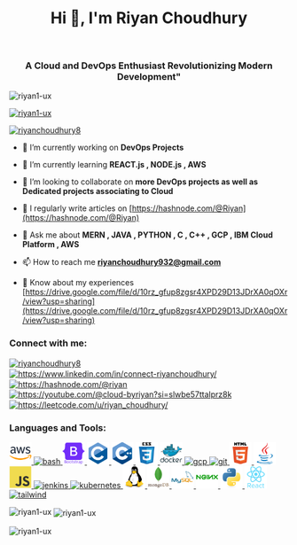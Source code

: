 <h1 align="center">Hi 👋, I'm Riyan Choudhury</h1>
 <p style="text-align: center; margin:12px;"><img src="https://camo.githubusercontent.com/c1dcb74cc1c1835b1d716f5051499a2814c683c806b15f04b0eba492863703e9/68747470733a2f2f63646e2e6472696262626c652e636f6d2f75736572732f3733303730332f73637265656e73686f74732f363538313234332f6176656e746f2e676966" alt="" height="400px"></p>
<h3 align="center">A Cloud and DevOps Enthusiast Revolutionizing Modern Development"</h3>

<p align="left"> <img src="https://komarev.com/ghpvc/?username=riyan1-ux&label=Profile%20views&color=0e75b6&style=flat" alt="riyan1-ux" /> </p>

<p align="left"> <a href="https://github.com/ryo-ma/github-profile-trophy"><img src="https://github-profile-trophy.vercel.app/?username=riyan1-ux" alt="riyan1-ux" /></a> </p>

<p align="left"> <a href="https://twitter.com/riyanchoudhury8" target="blank"><img src="https://img.shields.io/twitter/follow/riyanchoudhury8?logo=twitter&style=for-the-badge" alt="riyanchoudhury8" /></a> </p>

- 🔭 I’m currently working on **DevOps Projects**

- 🌱 I’m currently learning **REACT.js , NODE.js , AWS**

- 👯 I’m looking to collaborate on **more DevOps projects as well as Dedicated projects associating to Cloud**

- 📝 I regularly write articles on [https://hashnode.com/@Riyan](https://hashnode.com/@Riyan)

- 💬 Ask me about **MERN , JAVA , PYTHON , C , C++ , GCP , IBM Cloud Platform , AWS**

- 📫 How to reach me **riyanchoudhury932@gmail.com**

- 📄 Know about my experiences [https://drive.google.com/file/d/10rz_gfup8zgsr4XPD29D13JDrXA0qOXr/view?usp=sharing](https://drive.google.com/file/d/10rz_gfup8zgsr4XPD29D13JDrXA0qOXr/view?usp=sharing)

<h3 align="left">Connect with me:</h3>
<p align="left">
<a href="https://twitter.com/riyanchoudhury8" target="blank"><img align="center" src="https://raw.githubusercontent.com/rahuldkjain/github-profile-readme-generator/master/src/images/icons/Social/twitter.svg" alt="riyanchoudhury8" height="30" width="40" /></a>
<a href="https://linkedin.com/in/https://www.linkedin.com/in/connect-riyanchoudhury/" target="blank"><img align="center" src="https://raw.githubusercontent.com/rahuldkjain/github-profile-readme-generator/master/src/images/icons/Social/linked-in-alt.svg" alt="https://www.linkedin.com/in/connect-riyanchoudhury/" height="30" width="40" /></a>
<a href="https://hashnode.com/https://hashnode.com/@riyan" target="blank"><img align="center" src="https://raw.githubusercontent.com/rahuldkjain/github-profile-readme-generator/master/src/images/icons/Social/hashnode.svg" alt="https://hashnode.com/@riyan" height="30" width="40" /></a>
<a href="https://www.youtube.com/c/https://youtube.com/@cloud-byriyan?si=slwbe57ttalprz8k" target="blank"><img align="center" src="https://raw.githubusercontent.com/rahuldkjain/github-profile-readme-generator/master/src/images/icons/Social/youtube.svg" alt="https://youtube.com/@cloud-byriyan?si=slwbe57ttalprz8k" height="30" width="40" /></a>
<a href="https://www.leetcode.com/https://leetcode.com/u/riyan_choudhury/" target="blank"><img align="center" src="https://raw.githubusercontent.com/rahuldkjain/github-profile-readme-generator/master/src/images/icons/Social/leet-code.svg" alt="https://leetcode.com/u/riyan_choudhury/" height="30" width="40" /></a>
</p>

<h3 align="left">Languages and Tools:</h3>
<p align="left"> <a href="https://aws.amazon.com" target="_blank" rel="noreferrer"> <img src="https://raw.githubusercontent.com/devicons/devicon/master/icons/amazonwebservices/amazonwebservices-original-wordmark.svg" alt="aws" width="40" height="40"/> </a> <a href="https://www.gnu.org/software/bash/" target="_blank" rel="noreferrer"> <img src="https://www.vectorlogo.zone/logos/gnu_bash/gnu_bash-icon.svg" alt="bash" width="40" height="40"/> </a> <a href="https://getbootstrap.com" target="_blank" rel="noreferrer"> <img src="https://raw.githubusercontent.com/devicons/devicon/master/icons/bootstrap/bootstrap-plain-wordmark.svg" alt="bootstrap" width="40" height="40"/> </a> <a href="https://www.cprogramming.com/" target="_blank" rel="noreferrer"> <img src="https://raw.githubusercontent.com/devicons/devicon/master/icons/c/c-original.svg" alt="c" width="40" height="40"/> </a> <a href="https://www.w3schools.com/cpp/" target="_blank" rel="noreferrer"> <img src="https://raw.githubusercontent.com/devicons/devicon/master/icons/cplusplus/cplusplus-original.svg" alt="cplusplus" width="40" height="40"/> </a> <a href="https://www.w3schools.com/css/" target="_blank" rel="noreferrer"> <img src="https://raw.githubusercontent.com/devicons/devicon/master/icons/css3/css3-original-wordmark.svg" alt="css3" width="40" height="40"/> </a> <a href="https://www.docker.com/" target="_blank" rel="noreferrer"> <img src="https://raw.githubusercontent.com/devicons/devicon/master/icons/docker/docker-original-wordmark.svg" alt="docker" width="40" height="40"/> </a> <a href="https://cloud.google.com" target="_blank" rel="noreferrer"> <img src="https://www.vectorlogo.zone/logos/google_cloud/google_cloud-icon.svg" alt="gcp" width="40" height="40"/> </a> <a href="https://git-scm.com/" target="_blank" rel="noreferrer"> <img src="https://www.vectorlogo.zone/logos/git-scm/git-scm-icon.svg" alt="git" width="40" height="40"/> </a> <a href="https://www.w3.org/html/" target="_blank" rel="noreferrer"> <img src="https://raw.githubusercontent.com/devicons/devicon/master/icons/html5/html5-original-wordmark.svg" alt="html5" width="40" height="40"/> </a> <a href="https://www.java.com" target="_blank" rel="noreferrer"> <img src="https://raw.githubusercontent.com/devicons/devicon/master/icons/java/java-original.svg" alt="java" width="40" height="40"/> </a> <a href="https://developer.mozilla.org/en-US/docs/Web/JavaScript" target="_blank" rel="noreferrer"> <img src="https://raw.githubusercontent.com/devicons/devicon/master/icons/javascript/javascript-original.svg" alt="javascript" width="40" height="40"/> </a> <a href="https://www.jenkins.io" target="_blank" rel="noreferrer"> <img src="https://www.vectorlogo.zone/logos/jenkins/jenkins-icon.svg" alt="jenkins" width="40" height="40"/> </a> <a href="https://kubernetes.io" target="_blank" rel="noreferrer"> <img src="https://www.vectorlogo.zone/logos/kubernetes/kubernetes-icon.svg" alt="kubernetes" width="40" height="40"/> </a> <a href="https://www.linux.org/" target="_blank" rel="noreferrer"> <img src="https://raw.githubusercontent.com/devicons/devicon/master/icons/linux/linux-original.svg" alt="linux" width="40" height="40"/> </a> <a href="https://www.mongodb.com/" target="_blank" rel="noreferrer"> <img src="https://raw.githubusercontent.com/devicons/devicon/master/icons/mongodb/mongodb-original-wordmark.svg" alt="mongodb" width="40" height="40"/> </a> <a href="https://www.mysql.com/" target="_blank" rel="noreferrer"> <img src="https://raw.githubusercontent.com/devicons/devicon/master/icons/mysql/mysql-original-wordmark.svg" alt="mysql" width="40" height="40"/> </a> <a href="https://www.nginx.com" target="_blank" rel="noreferrer"> <img src="https://raw.githubusercontent.com/devicons/devicon/master/icons/nginx/nginx-original.svg" alt="nginx" width="40" height="40"/> </a> <a href="https://www.python.org" target="_blank" rel="noreferrer"> <img src="https://raw.githubusercontent.com/devicons/devicon/master/icons/python/python-original.svg" alt="python" width="40" height="40"/> </a> <a href="https://reactjs.org/" target="_blank" rel="noreferrer"> <img src="https://raw.githubusercontent.com/devicons/devicon/master/icons/react/react-original-wordmark.svg" alt="react" width="40" height="40"/> </a> <a href="https://tailwindcss.com/" target="_blank" rel="noreferrer"> <img src="https://www.vectorlogo.zone/logos/tailwindcss/tailwindcss-icon.svg" alt="tailwind" width="40" height="40"/> </a> </p>

<p><img align="left" src="https://github-readme-stats.vercel.app/api/top-langs?username=riyan1-ux&show_icons=true&locale=en&layout=compact" alt="riyan1-ux" /></p>

<p>&nbsp;<img align="center" src="https://github-readme-stats.vercel.app/api?username=riyan1-ux&show_icons=true&locale=en" alt="riyan1-ux" /></p>

<p><img align="center" src="https://github-readme-streak-stats.herokuapp.com/?user=riyan1-ux&" alt="riyan1-ux" /></p>
